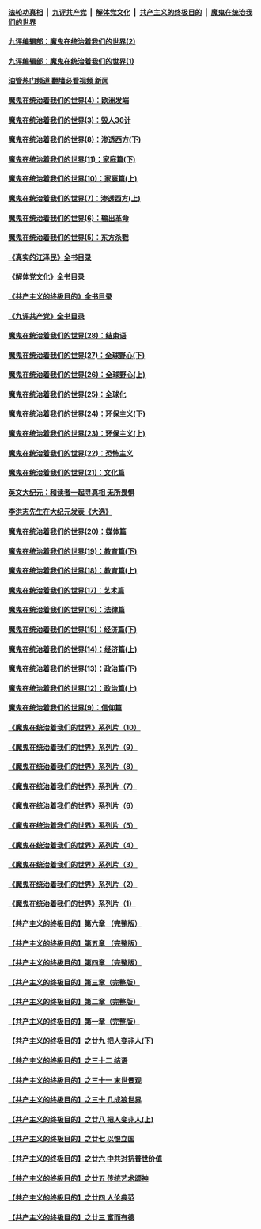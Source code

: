 ####  [法轮功真相](../../../../basic/blob/master/README.md?t=09230131) &nbsp;|&nbsp; [九评共产党](../../../../9ping.md/blob/master/README.md?t=09230131) &nbsp;|&nbsp; [解体党文化](../../../../jtdwh.md/blob/master/README.md?t=09230131)  &nbsp;|&nbsp; [共产主义的终极目的](../../../../gczydzjmd.md/blob/master/README.md?t=09230131) &nbsp;|&nbsp; [魔鬼在统治我们的世界](../../../../mgztzwmdsj.md/blob/master/README.md?t=09230131) 

#### [九评编辑部：魔鬼在统治着我们的世界(2)](../pages/nsc422/n10410036.md?t=09230131) 

#### [九评编辑部：魔鬼在统治着我们的世界(1)](../pages/nsc422/n10406825.md?t=09230131) 

#### [油管热门频道 翻墙必看视频 新闻](http://45.76.130.85:81/youtube.html?09230131)

#### [魔鬼在统治着我们的世界(4)：欧洲发端](../pages/nsc422/n10414890.md?t=09230131) 

#### [魔鬼在统治着我们的世界(3)：毁人36计](../pages/nsc422/n10411583.md?t=09230131) 

#### [魔鬼在统治着我们的世界(8)：渗透西方(下)](../pages/nsc422/n10429603.md?t=09230131) 

#### [魔鬼在统治着我们的世界(11)：家庭篇(下)](../pages/nsc422/n10440961.md?t=09230131) 

#### [魔鬼在统治着我们的世界(10)：家庭篇(上)](../pages/nsc422/n10435448.md?t=09230131) 

#### [魔鬼在统治着我们的世界(7)：渗透西方(上)](../pages/nsc422/n10426013.md?t=09230131) 

#### [魔鬼在统治着我们的世界(6)：输出革命](../pages/nsc422/n10421536.md?t=09230131) 

#### [魔鬼在统治着我们的世界(5)：东方杀戮](../pages/nsc422/n10417707.md?t=09230131) 

#### [《真实的江泽民》全书目录](../pages/nsc422/n13721399.md?t=09230131) 

#### [《解体党文化》全书目录](../pages/nsc422/n13721157.md?t=09230131) 

#### [《共产主义的终极目的》全书目录](../pages/nsc422/n13721048.md?t=09230131) 

#### [《九评共产党》全书目录](../pages/nsc422/n13708085.md?t=09230131) 

#### [魔鬼在统治着我们的世界(28)：结束语](../pages/nsc422/n10936246.md?t=09230131) 

#### [魔鬼在统治着我们的世界(27)：全球野心(下)](../pages/nsc422/n10928319.md?t=09230131) 

#### [魔鬼在统治着我们的世界(26)：全球野心(上)](../pages/nsc422/n10900318.md?t=09230131) 

#### [魔鬼在统治着我们的世界(25)：全球化](../pages/nsc422/n10788205.md?t=09230131) 

#### [魔鬼在统治着我们的世界(24)：环保主义(下)](../pages/nsc422/n10695307.md?t=09230131) 

#### [魔鬼在统治着我们的世界(23)：环保主义(上)](../pages/nsc422/n10688613.md?t=09230131) 

#### [魔鬼在统治着我们的世界(22)：恐怖主义](../pages/nsc422/n10614727.md?t=09230131) 

#### [魔鬼在统治着我们的世界(21)：文化篇](../pages/nsc422/n10597706.md?t=09230131) 

#### [英文大纪元：和读者一起寻真相 无所畏惧](../pages/nsc422/n12542027.md?t=09230131) 

#### [李洪志先生在大纪元发表《大选》](../pages/nsc422/n12534746.md?t=09230131) 

#### [魔鬼在统治着我们的世界(20)：媒体篇](../pages/nsc422/n10586579.md?t=09230131) 

#### [魔鬼在统治着我们的世界(19)：教育篇(下)](../pages/nsc422/n10564808.md?t=09230131) 

#### [魔鬼在统治着我们的世界(18)：教育篇(上)](../pages/nsc422/n10526970.md?t=09230131) 

#### [魔鬼在统治着我们的世界(17)：艺术篇](../pages/nsc422/n10499093.md?t=09230131) 

#### [魔鬼在统治着我们的世界(16)：法律篇](../pages/nsc422/n10485969.md?t=09230131) 

#### [魔鬼在统治着我们的世界(15)：经济篇(下)](../pages/nsc422/n10469975.md?t=09230131) 

#### [魔鬼在统治着我们的世界(14)：经济篇(上)](../pages/nsc422/n10457370.md?t=09230131) 

#### [魔鬼在统治着我们的世界(13)：政治篇(下)](../pages/nsc422/n10448270.md?t=09230131) 

#### [魔鬼在统治着我们的世界(12)：政治篇(上)](../pages/nsc422/n10444576.md?t=09230131) 

#### [魔鬼在统治着我们的世界(9)：信仰篇](../pages/nsc422/n10432159.md?t=09230131) 

#### [《魔鬼在统治着我们的世界》系列片（10）](../pages/nsc422/n12292670.md?t=09230131) 

#### [《魔鬼在统治着我们的世界》系列片（9）](../pages/nsc422/n12290859.md?t=09230131) 

#### [《魔鬼在统治着我们的世界》系列片（8）](../pages/nsc422/n12287445.md?t=09230131) 

#### [《魔鬼在统治着我们的世界》系列片（7）](../pages/nsc422/n12283425.md?t=09230131) 

#### [《魔鬼在统治着我们的世界》系列片（6）](../pages/nsc422/n12282314.md?t=09230131) 

#### [《魔鬼在统治着我们的世界》系列片（5）](../pages/nsc422/n12281419.md?t=09230131) 

#### [《魔鬼在统治着我们的世界》系列片（4）](../pages/nsc422/n12274024.md?t=09230131) 

#### [《魔鬼在统治着我们的世界》系列片（3）](../pages/nsc422/n12271322.md?t=09230131) 

#### [《魔鬼在统治着我们的世界》系列片（2）](../pages/nsc422/n12269049.md?t=09230131) 

#### [《魔鬼在统治着我们的世界》系列片（1）](../pages/nsc422/n12267575.md?t=09230131) 

#### [【共产主义的终极目的】第六章 （完整版）](../pages/nsc422/n11428913.md?t=09230131) 

#### [【共产主义的终极目的】第五章 （完整版）](../pages/nsc422/n11428912.md?t=09230131) 

#### [【共产主义的终极目的】第四章 （完整版）](../pages/nsc422/n11428907.md?t=09230131) 

#### [【共产主义的终极目的】第三章（完整版）](../pages/nsc422/n11428848.md?t=09230131) 

#### [【共产主义的终极目的】第二章（完整版）](../pages/nsc422/n11428831.md?t=09230131) 

#### [【共产主义的终极目的】第一章（完整版）](../pages/nsc422/n11417651.md?t=09230131) 

#### [【共产主义的终极目的】之廿九 把人变非人(下)](../pages/nsc422/n11344140.md?t=09230131) 

#### [【共产主义的终极目的】之三十二 结语](../pages/nsc422/n11360535.md?t=09230131) 

#### [【共产主义的终极目的】之三十一 末世景观](../pages/nsc422/n11351129.md?t=09230131) 

#### [【共产主义的终极目的】之三十 几成狼世界](../pages/nsc422/n11348280.md?t=09230131) 

#### [【共产主义的终极目的】之廿八 把人变非人(上)](../pages/nsc422/n11340492.md?t=09230131) 

#### [【共产主义的终极目的】之廿七 以恨立国](../pages/nsc422/n11336944.md?t=09230131) 

#### [【共产主义的终极目的】之廿六 中共对抗普世价值](../pages/nsc422/n11324785.md?t=09230131) 

#### [【共产主义的终极目的】之廿五 传统艺术颂神](../pages/nsc422/n11296396.md?t=09230131) 

#### [【共产主义的终极目的】之廿四 人伦典范](../pages/nsc422/n11296397.md?t=09230131) 

#### [【共产主义的终极目的】之廿三 富而有德](../pages/nsc422/n11283598.md?t=09230131) 

<img src='http://gfw-breaker.win/goodnews/indexes/nsc422.md' width='0px' height='0px'/>
